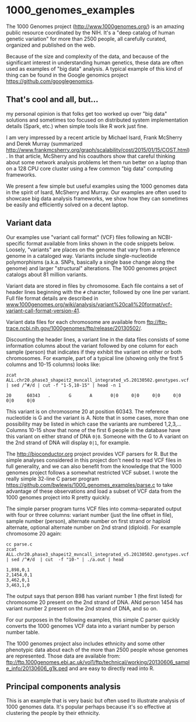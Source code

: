 # 1000_genomes_examples

The 1000 Genomes project (http://www.1000genomes.org/) is an amazing public
resource coordinated by the NIH. It's a "deep catalog of human genetic
variation" for more than 2500 people, all carefully curated, organized and
published on the web.

Because of the size and complexity of the data, and because of the significant
interest in understanding human genetics, these data are often used as examples
of "big data" analysis. A typical example of this kind of thing can be found
in the Google genomics project https://github.com/googlegenomics.

## That's cool and all, but...

my personal opinion is that folks get too worked up over "big data" solutions
and sometimes too focused on distributed system implementation details (Spark,
etc.) when simple tools like R work just fine.

I am very impressed by a recent article by Michael Isard, Frank McSherry and
Derek Murray (summarized 
http://www.frankmcsherry.org/graph/scalability/cost/2015/01/15/COST.html).  In
that article, McSherry and his coauthors show that careful thinking about some
network analysis problems let them run better on a laptop than on a 128 CPU
core cluster using a few common "big data" computing frameworks.

We present a few simple but useful examples using the 1000 genomes data in the
spirit of Isard, McSherry and Murray. Our examples are often used to showcase
big data analysis frameworks, we show how they can sometimes be easily and
efficiently solved on a decent laptop.

## Variant data

Our examples use "variant call format" (VCF) files following an NCBI-specific
format available from links shown in the code snippets below. Loosely,
"variants" are places on the genome that vary from a reference genome in a
cataloged way. Variants include single-nucleotide polymorphisms (a.k.a. SNPs,
basically a single base change along the genome) and larger "structural"
alterations. The 1000 genomes project catalogs about 81 million variants.

Variant data are stored in files by chromosome. Each file contains a set of
header lines beginning with the `#` character, followed by one line per
variant. 
Full file format details are described in
www.1000genomes.org/wiki/analysis/variant%20call%20format/vcf-variant-call-format-version-41.

Variant data files for each chromosome are available from
ftp://ftp-trace.ncbi.nih.gov/1000genomes/ftp/release/20130502/.

Discounting the header lines, a variant line in the data files consists of some
information columns about the variant followed by one column for each sample
(person) that indicates if they exhibit the variant on either or both
chromosomes. For example, part of a typical line (showing only the first 5
columns and 10-15 columns) looks like:

```
zcat ALL.chr20.phase3_shapeit2_mvncall_integrated_v5.20130502.genotypes.vcf.gz | sed /^#/d | cut -f "1-5,10-15" | head -n 1

20      60343   .       G       A       0|0     0|0     0|0     0|0     0|0     0|0
```
This variant is on chromosome 20 at position 60343. The reference nucleotide is G and
the variant is A. Note that in some cases, more than one possibility may be listed
in which case the variants are numbered 1,2,3,...
Columns 10-15 show that none of the first 6 people in the database
have this variant on either strand of DNA `0|0`. Someone with the G to A variant
on the 2nd strand of DNA will display `0|1`, for example.

The http://bioconductor.org project provides VCF parsers for R. But the simple
analyses considered in this project don't need to read VCF files in full
generality, and we can also benefit from the knowledge that the 1000 genomes
project follows a somewhat restricted VCF subset. I wrote the really
simple 32-line C parser program https://github.com/bwlewis/1000_genomes_examples/parse.c
to take advantage of these observations and
load a subset of VCF data from the 1000 genomes project into R pretty quickly.

The simple parser program turns VCF files into comma-separated output with four
or three columns: variant number (just the line offset in file), sample number
(person), alternate number on first strand or haploid alternate, optional
alternate number on 2nd strand (diploid). For example chromosome 20 again:
```
cc parse.c
zcat ALL.chr20.phase3_shapeit2_mvncall_integrated_v5.20130502.genotypes.vcf.gz  | sed /^#/d  | cut  -f "10-" | ./a.out | head

1,898,0,1
2,1454,0,1
3,462,0,1
3,463,1,0
```
The output says that person 898 has variant number 1 (the first listed) for
chromosome 20 present on the 2nd strand of DNA. ANd person 1454 has variant
number 2 present on the 2nd strand of DNA, and so on.

For our purposes in the following examples, this simple C parser quickly
converts the 1000 genomes VCF data into a variant number by person number
table.

The 1000 genomes project also includes ethnicity and some other phenotypic data
about each of the more than 2500 people whose genomes are represented.
Those data are available from:
ftp://ftp.1000genomes.ebi.ac.uk/vol1/ftp/technical/working/20130606_sample_info/20130606_g1k.ped
and are easy to directly read into R.


## Principal components analysis

This is an example that is very basic but often used to illustrate analysis of
1000 genomes data. It's popular perhaps because it's so effective at clustering
the people by their ethnicity.



